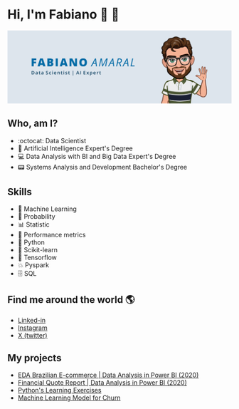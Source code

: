 # Hi, I'm Fabiano :wave: :slightly_smiling_face:

![](https://github.com/amaralbr/amaralbr/blob/0b47516ff85eee37467ead8cb221015008ca2137/capa%20github.png)

## Who, am I?
* :octocat: Data Scientist<br />
* :paperclip: Artificial Intelligence Expert's Degree<br/>
* :computer: Data Analysis with BI and Big Data Expert's Degree<br/>
* :pager: Systems Analysis and Development Bachelor's Degree<br/>
<!--
* :bar_chart: Business Specialist Degree <br/>
-->

## Skills
* 🧮 Machine Learning
* 🔮 Probability
* 📊 Statistic
* :straight_ruler: Performance metrics
* 🐍 Python
* :milky_way: Scikit-learn
* :page_with_curl: Tensorflow
* :boom: Pyspark
* 🗄 SQL

## Find me around the world :earth_americas:

*  [Linked-in]( https://www.linkedin.com/in/fabianoamaralbr/)
*  [Instagram]( https://www.instagram.com/fabianoamaralbr/)
*  [X (twitter)]( https://www.x.com/fabianoamaralbr/)

## **My projects**

* [EDA Brazilian E-commerce | Data Analysis in Power BI (2020)](https://app.powerbi.com/view?r=eyJrIjoiZWEwMDAyMDEtMGUyYy00Y2I1LTlhMzYtNmI1OTNhNjA2MGI5IiwidCI6IjcxZDU5YjAxLTIyY2EtNDYxYS1hYzRmLWIxMDNjMDY4NTQzYSJ9)
* [Financial Quote Report | Data Analysis in Power BI (2020)](https://app.powerbi.com/view?r=eyJrIjoiOTgwNzQzY2QtNjBiOC00NTY1LTg3MTgtNDhiYzIxNjI5NjQ2IiwidCI6IjcxZDU5YjAxLTIyY2EtNDYxYS1hYzRmLWIxMDNjMDY4NTQzYSJ9&pageName=ReportSection)
* [Python's Learning Exercises](https://github.com/fabianoamaralbr/AprendizadoPython)
* [Machine Learning Model for Churn](https://github.com/fabianoamaralbr/churn_model_ml)

<!--
**amaralbr/amaralbr** is a ✨ _special_ ✨ repository because its `README.md` (this file) appears on your GitHub profile.
## **My projects**

* [Churn Model](https://github.com/scudilio/Churn_model)
* [Data Visualization](https://github.com/scudilio/Visualizacao_de_dados)
* [WebScrapin](https://github.com/scudilio/webscraping_wordcloud)
* [TextMining](https://github.com/scudilio/text_mining)


Here are some ideas to get you started:

- 🔭 I’m currently working on ...
- 🌱 I’m currently learning ...
- 👯 I’m looking to collaborate on ...
- 🤔 I’m looking for help with ...
- 💬 Ask me about ...
- 📫 How to reach me: ...
- 😄 Pronouns: ...
- ⚡ Fun fact: ...
-->

